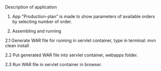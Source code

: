 Description of application

1. App "Production-plan" is made to show parameters of available orders by selecting number of order.

2. Assembling and running

2.1 Generate WAR file for running in servlet container, type in terminal: mvn clean install

2.2 Put generated WAR file into servlet container, webapps folder.

2.3 Run WAR file in servlet container in browser.